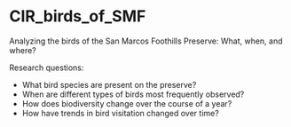 # CIR_birds_of_SMF
Analyzing the birds of the San Marcos Foothills Preserve: What, when, and where?

Research questions:

- What bird species are present on the preserve?
- When are different types of birds most frequently observed?
- How does biodiversity change over the course of a year?
- How have trends in bird visitation changed over time?